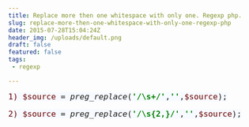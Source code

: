 ```yaml
---
title: Replace more then one whitespace with only one. Regexp php.  
slug: replace-more-then-one-whitespace-with-only-one-regexp-php
date: 2015-07-28T15:04:24Z
header_img: /uploads/default.png
draft: false
featured: false
tags:
 - regexp

---
```

<p><span style="font-family: 'DejaVu Sans Mono'; font-size: 12pt; color: #660000; background-color: #f7faff;">1) $source </span><span style="font-family: 'DejaVu Sans Mono'; font-size: 12pt; background-color: #f7faff;">= </span><span style="font-family: 'DejaVu Sans Mono'; font-size: 12pt; font-style: italic; background-color: #f7faff;">preg_replace</span><span style="font-family: 'DejaVu Sans Mono'; font-size: 12pt; background-color: #f7faff;">(</span><span style="font-family: 'DejaVu Sans Mono'; font-size: 12pt; color: #008000; font-weight: bold; background-color: #f7faff;">'/\s+/'</span><span style="font-family: 'DejaVu Sans Mono'; font-size: 12pt; background-color: #f7faff;">,</span><span style="font-family: 'DejaVu Sans Mono'; font-size: 12pt; color: #008000; font-weight: bold; background-color: #f7faff;">''</span><span style="font-family: 'DejaVu Sans Mono'; font-size: 12pt; background-color: #f7faff;">,</span><span style="font-family: 'DejaVu Sans Mono'; font-size: 12pt; color: #660000; background-color: #f7faff;">$source</span><span style="font-family: 'DejaVu Sans Mono'; font-size: 12pt; background-color: #f7faff;">);</span></p>
<pre style="font-family: 'DejaVu Sans Mono'; font-size: 12pt;"><span style="color: #660000; background-color: #f7faff;">2) $source </span><span style="background-color: #f7faff;">= </span><span style="background-color: #f7faff; font-style: italic;">preg_replace</span><span style="background-color: #f7faff;">(</span><span style="color: #008000; background-color: #f7faff; font-weight: bold;">'/\s{2,}/'</span><span style="background-color: #f7faff;">,</span><span style="color: #008000; background-color: #f7faff; font-weight: bold;">''</span><span style="background-color: #f7faff;">,</span><span style="color: #660000; background-color: #f7faff;">$source</span><span style="background-color: #f7faff;">);</span></pre>